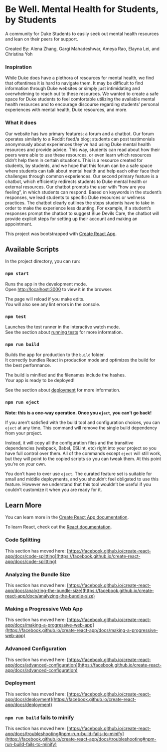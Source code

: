 # Be Well. Mental Health for Students, by Students

A community for Duke Students to easily seek out mental health resources and lean on their peers for support.

Created By: Alena Zhang, Gargi Mahadeshwar, Ameya Rao, Elayna Lei, and Christina Yoh

### Inspiration

While Duke does have a plethora of resources for mental health, we find that oftentimes it is hard to navigate them. It may be difficult to find information through Duke websites or simply just intimidating and overwhelming to reach out to these resources. We wanted to create a safe space for Duke students to feel comfortable utilizing the available mental health resources and to encourage discourse regarding students’ personal experiences with mental health, Duke resources, and more. 

### What it does

Our website has two primary features: a forum and a chatbot. Our forum operates similarly to a Reddit feed/a blog; students can post testimonials anonymously about experiences they’ve had using Duke mental health resources and provide advice. This way, students can read about how their peers were able to use these resources, or even learn which resources didn’t help them in certain situations. This is a resource created for students, by students, and we hope that this forum can be a safe space where students can talk about mental health and help each other face their challenges through common experiences. Our second primary feature is a chatbot, which efficiently redirects students to Duke mental health or external resources. Our chatbot prompts the user with “how are you feeling”, in which students can respond. Based on keywords in the student’s responses, we lead students to specific Duke resources or wellness practices. The chatbot clearly outlines the steps students have to take in order to make the experience less daunting. For example, if a student’s responses prompt the chatbot to suggest Blue Devils Care, the chatbot will provide explicit steps for setting up their account and making an appointment.


This project was bootstrapped with [Create React App](https://github.com/facebook/create-react-app).

## Available Scripts

In the project directory, you can run:

### `npm start`

Runs the app in the development mode.\
Open [http://localhost:3000](http://localhost:3000) to view it in the browser.

The page will reload if you make edits.\
You will also see any lint errors in the console.

### `npm test`

Launches the test runner in the interactive watch mode.\
See the section about [running tests](https://facebook.github.io/create-react-app/docs/running-tests) for more information.

### `npm run build`

Builds the app for production to the `build` folder.\
It correctly bundles React in production mode and optimizes the build for the best performance.

The build is minified and the filenames include the hashes.\
Your app is ready to be deployed!

See the section about [deployment](https://facebook.github.io/create-react-app/docs/deployment) for more information.

### `npm run eject`

**Note: this is a one-way operation. Once you `eject`, you can’t go back!**

If you aren’t satisfied with the build tool and configuration choices, you can `eject` at any time. This command will remove the single build dependency from your project.

Instead, it will copy all the configuration files and the transitive dependencies (webpack, Babel, ESLint, etc) right into your project so you have full control over them. All of the commands except `eject` will still work, but they will point to the copied scripts so you can tweak them. At this point you’re on your own.

You don’t have to ever use `eject`. The curated feature set is suitable for small and middle deployments, and you shouldn’t feel obligated to use this feature. However we understand that this tool wouldn’t be useful if you couldn’t customize it when you are ready for it.

## Learn More

You can learn more in the [Create React App documentation](https://facebook.github.io/create-react-app/docs/getting-started).

To learn React, check out the [React documentation](https://reactjs.org/).

### Code Splitting

This section has moved here: [https://facebook.github.io/create-react-app/docs/code-splitting](https://facebook.github.io/create-react-app/docs/code-splitting)

### Analyzing the Bundle Size

This section has moved here: [https://facebook.github.io/create-react-app/docs/analyzing-the-bundle-size](https://facebook.github.io/create-react-app/docs/analyzing-the-bundle-size)

### Making a Progressive Web App

This section has moved here: [https://facebook.github.io/create-react-app/docs/making-a-progressive-web-app](https://facebook.github.io/create-react-app/docs/making-a-progressive-web-app)

### Advanced Configuration

This section has moved here: [https://facebook.github.io/create-react-app/docs/advanced-configuration](https://facebook.github.io/create-react-app/docs/advanced-configuration)

### Deployment

This section has moved here: [https://facebook.github.io/create-react-app/docs/deployment](https://facebook.github.io/create-react-app/docs/deployment)

### `npm run build` fails to minify

This section has moved here: [https://facebook.github.io/create-react-app/docs/troubleshooting#npm-run-build-fails-to-minify](https://facebook.github.io/create-react-app/docs/troubleshooting#npm-run-build-fails-to-minify)
